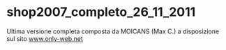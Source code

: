 # shop2007_completo_26_11_2011
Ultima versione completa composta da MOICANS (Max C.) a disposizione sul sito www.only-web.net
